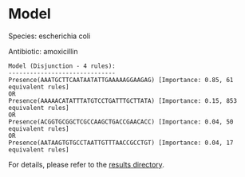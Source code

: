 
# Model

Species: escherichia coli

Antibiotic: amoxicillin

```
Model (Disjunction - 4 rules):
------------------------------
Presence(AAATGCTTCAATAATATTGAAAAAGGAAGAG) [Importance: 0.85, 61 equivalent rules]
OR
Presence(AAAAACATATTTATGTCCTGATTTGCTTATA) [Importance: 0.15, 853 equivalent rules]
OR
Presence(ACGGTGCGGCTCGCCAAGCTGACCGAACACC) [Importance: 0.04, 50 equivalent rules]
OR
Presence(AATAAGTGTGCCTAATTGTTTAACCGCCTGT) [Importance: 0.04, 17 equivalent rules]

```

For details, please refer to the [results directory](../../../../../results/scm_b/escherichia+coli/amoxicillin/repeat_0/).

